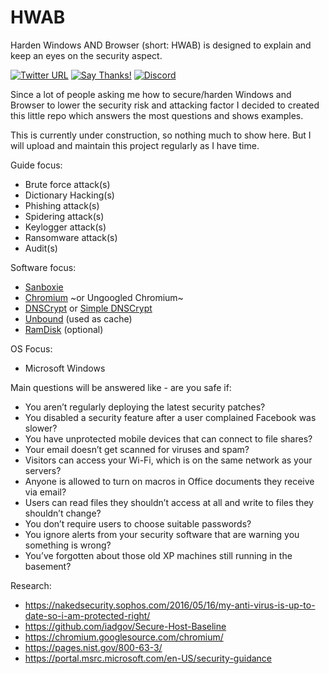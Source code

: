 # HWAB
Harden Windows AND Browser (short: HWAB) is designed to explain and keep an eyes on the security aspect.

[![Twitter URL](https://img.shields.io/twitter/url/https/twitter.com/fold_left.svg?style=social&label=Follow%20%40CHEF-KOCH)](https://twitter.com/FZeven)
[![Say Thanks!](https://img.shields.io/badge/Say%20Thanks-!-1EAEDB.svg)](https://saythanks.io/to/CHEF-KOCH)
[![Discord](https://discordapp.com/api/guilds/204394292519632897/widget.png)](https://discord.me/NVinside)
 
Since a lot of people asking me how to secure/harden Windows and Browser to lower the security risk and attacking factor I decided to created this little repo which answers the most questions and shows examples.


This is currently under construction, so nothing much to show here. But I will upload and maintain this project regularly as I have time.


Guide focus:
* Brute force attack(s)
* Dictionary Hacking(s)
* Phishing attack(s)
* Spidering attack(s)
* Keylogger attack(s)
* Ransomware attack(s)
* Audit(s)


Software focus:
* [Sanboxie](https://www.sandboxie.com)
* [Chromium](http://chromium.woolyss.com) ~or Ungoogled Chromium~
* [DNSCrypt](https://dnscrypt.org) or [Simple DNSCrypt](https://simplednscrypt.org/)
* [Unbound](http://unbound.net/) (used as cache)
* [RamDisk](https://sourceforge.net/projects/imdisk-toolkit/) (optional)


OS Focus:
* Microsoft Windows


Main questions will be answered like - are you safe if:
* You aren’t regularly deploying the latest security patches?
* You disabled a security feature after a user complained Facebook was slower?
* You have unprotected mobile devices that can connect to file shares?
* Your email doesn’t get scanned for viruses and spam?
* Visitors can access your Wi-Fi, which is on the same network as your servers?
* Anyone is allowed to turn on macros in Office documents they receive via email?
* Users can read files they shouldn’t access at all and write to files they shouldn’t change?
* You don’t require users to choose suitable passwords?
* You ignore alerts from your security software that are warning you something is wrong?
* You’ve forgotten about those old XP machines still running in the basement?


Research:
* https://nakedsecurity.sophos.com/2016/05/16/my-anti-virus-is-up-to-date-so-i-am-protected-right/
* https://github.com/iadgov/Secure-Host-Baseline
* https://chromium.googlesource.com/chromium/
* https://pages.nist.gov/800-63-3/
* https://portal.msrc.microsoft.com/en-US/security-guidance
